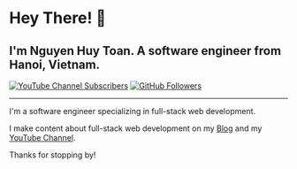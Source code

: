 ﻿# Hey There! 👋

## I'm Nguyen Huy Toan. A software engineer from Hanoi, Vietnam.

[![YouTube Channel Subscribers](https://img.shields.io/youtube/channel/subscribers/UCRyQnyUjF9IKnPcOgE955Ww?label=YouTube%20Subscribers!&style=social)](https://www.youtube.com/channel/UCRyQnyUjF9IKnPcOgE955Ww?sub_confirmation=1)
[![GitHub Followers](https://img.shields.io/github/followers/toannguyen3105?label=GitHub%20Followers!&style=social)](https://github.com/toannguyen3105)

---

I'm a software engineer specializing in full-stack web development.

I make content about full-stack web development on my [Blog](https://toannguyen3105.com/) and my [YouTube Channel](https://www.youtube.com/channel/UCRyQnyUjF9IKnPcOgE955Ww).

Thanks for stopping by!
